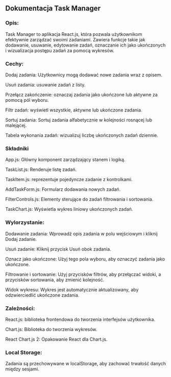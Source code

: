 ## Dokumentacja Task Manager

### Opis:

Task Manager to aplikacja React.js, która pozwala użytkownikom efektywnie zarządzać swoimi zadaniami. Zawiera funkcje takie jak dodawanie, usuwanie, edytowanie zadań, oznaczanie ich jako ukończonych i wizualizacja postępu zadań za pomocą wykresów.

### Cechy:

Dodaj zadania: Użytkownicy mogą dodawać nowe zadania wraz z opisem.

Usuń zadania: usuwanie zadań z listy.

Przełącz zakończenie: oznaczaj zadania jako ukończone lub aktywne za pomocą pól wyboru.

Filtr zadań: wyświetl wszystkie, aktywne lub ukończone zadania.

Sortuj zadania: Sortuj zadania alfabetycznie w kolejności rosnącej lub malejącej.

Tabela wykonania zadań: wizualizuj liczbę ukończonych zadań dziennie.

### Składniki

App.js: Główny komponent zarządzający stanem i logiką.

TaskList.js: Renderuje listę zadań.

TaskItem.js: reprezentuje pojedyncze zadanie z kontrolkami.

AddTaskForm.js: Formularz dodawania nowych zadań.

FilterControls.js: Elementy sterujące do zadań filtrowania i sortowania.

TaskChart.js: Wyświetla wykres liniowy ukończonych zadań.

### Wylorzystanie:
Dodawanie zadania: Wprowadź opis zadania w polu wejściowym i kliknij Dodaj zadanie.

Usuń zadanie: Kliknij przycisk Usuń obok zadania.

Oznacz jako ukończone: Użyj tego pola wyboru, aby oznaczyć zadania jako ukończone.

Filtrowanie i sortowanie: Użyj przycisków filtrów, aby przełączać widoki, a przycisków sortowania, aby zmienić kolejność.

Widok wykresu: Wykres jest automatycznie aktualizowany, aby odzwierciedlić ukończone zadania.


### Zależności:
React.js: biblioteka frontendowa do tworzenia interfejsów użytkownika.

Chart.js: Biblioteka do tworzenia wykresów.

React Chart.js 2: Opakowanie React dla Chart.js.

### Local Storage:

Zadania są przechowywane w localStorage, aby zachować trwałość danych między sesjami.
